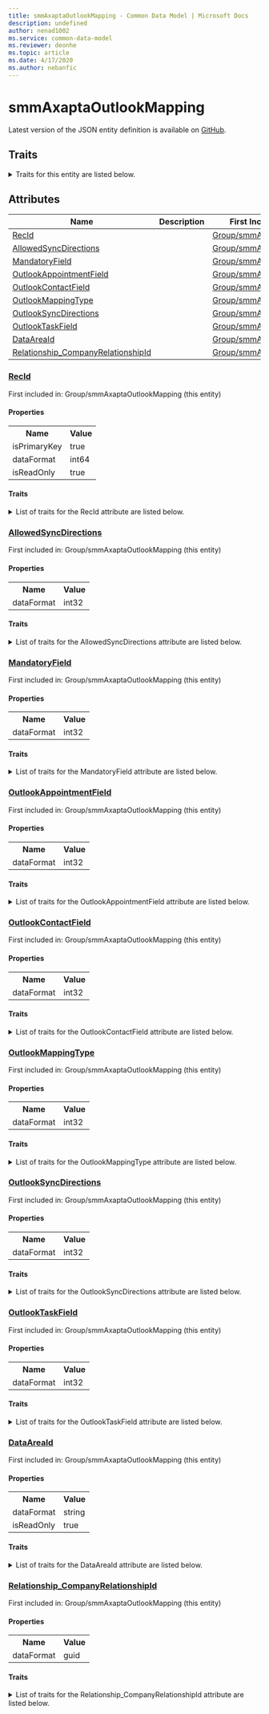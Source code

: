 ```yaml
---
title: smmAxaptaOutlookMapping - Common Data Model | Microsoft Docs
description: undefined
author: nenad1002
ms.service: common-data-model
ms.reviewer: deonhe
ms.topic: article
ms.date: 4/17/2020
ms.author: nebanfic
---
```


# smmAxaptaOutlookMapping

  
 Latest version of the JSON entity definition is available on <a href="https://github.com/Microsoft/CDM/tree/master/schemaDocuments/core/erp/Tables/SupplyChain/SalesAndMarketing/Group/smmAxaptaOutlookMapping.cdm.json" target="_blank">GitHub</a>.  

## Traits

<details>
<summary>Traits for this entity are listed below.  
</summary>

**is.identifiedBy**  
  names a specifc identity attribute to use with an entity  <table><tr><th>Parameter</th><th>Value</th><th>Data type</th><th>Explanation</th></tr><tr><td>attribute</td><td>[smmAxaptaOutlookMapping/(resolvedAttributes)/RecId](#RecId)</td><td>attribute</td><td></td></tr></table>

**is.CDM.entityVersion**  
  <table><tr><th>Parameter</th><th>Value</th><th>Data type</th><th>Explanation</th></tr><tr><td>versionNumber</td><td>"1.0.0"</td><td>string</td><td>semantic version number of the entity</td></tr></table>

**is.application.releaseVersion**  
  <table><tr><th>Parameter</th><th>Value</th><th>Data type</th><th>Explanation</th></tr><tr><td>releaseVersion</td><td>"10.0.13.0"</td><td>string</td><td>semantic version number of the application introducing this entity</td></tr></table>

</details>

## Attributes

|Name|Description|First Included in Instance|
|---|---|---|
|[RecId](#RecId)||<a href="smmAxaptaOutlookMapping.md" target="_blank">Group/smmAxaptaOutlookMapping</a>|
|[AllowedSyncDirections](#AllowedSyncDirections)||<a href="smmAxaptaOutlookMapping.md" target="_blank">Group/smmAxaptaOutlookMapping</a>|
|[MandatoryField](#MandatoryField)||<a href="smmAxaptaOutlookMapping.md" target="_blank">Group/smmAxaptaOutlookMapping</a>|
|[OutlookAppointmentField](#OutlookAppointmentField)||<a href="smmAxaptaOutlookMapping.md" target="_blank">Group/smmAxaptaOutlookMapping</a>|
|[OutlookContactField](#OutlookContactField)||<a href="smmAxaptaOutlookMapping.md" target="_blank">Group/smmAxaptaOutlookMapping</a>|
|[OutlookMappingType](#OutlookMappingType)||<a href="smmAxaptaOutlookMapping.md" target="_blank">Group/smmAxaptaOutlookMapping</a>|
|[OutlookSyncDirections](#OutlookSyncDirections)||<a href="smmAxaptaOutlookMapping.md" target="_blank">Group/smmAxaptaOutlookMapping</a>|
|[OutlookTaskField](#OutlookTaskField)||<a href="smmAxaptaOutlookMapping.md" target="_blank">Group/smmAxaptaOutlookMapping</a>|
|[DataAreaId](#DataAreaId)||<a href="smmAxaptaOutlookMapping.md" target="_blank">Group/smmAxaptaOutlookMapping</a>|
|[Relationship_CompanyRelationshipId](#Relationship_CompanyRelationshipId)||<a href="smmAxaptaOutlookMapping.md" target="_blank">Group/smmAxaptaOutlookMapping</a>|

### <a href=#RecId name="RecId">RecId</a>

First included in: Group/smmAxaptaOutlookMapping (this entity)  

#### Properties

<table><tr><th>Name</th><th>Value</th></tr><tr><td>isPrimaryKey</td><td>true</td></tr><tr><td>dataFormat</td><td>int64</td></tr><tr><td>isReadOnly</td><td>true</td></tr></table>

#### Traits

<details>
<summary>List of traits for the RecId attribute are listed below.</summary>

**is.dataFormat.integer**  
**is.dataFormat.big**  
**is.identifiedBy**  
names a specifc identity attribute to use with an entity  <table><tr><th>Parameter</th><th>Value</th><th>Data type</th><th>Explanation</th></tr><tr><td>attribute</td><td>[smmAxaptaOutlookMapping/(resolvedAttributes)/RecId](#RecId)</td><td>attribute</td><td></td></tr></table>

**is.readOnly**  
**is.dataFormat.integer**  
**is.dataFormat.big**  
</details>

### <a href=#AllowedSyncDirections name="AllowedSyncDirections">AllowedSyncDirections</a>

First included in: Group/smmAxaptaOutlookMapping (this entity)  

#### Properties

<table><tr><th>Name</th><th>Value</th></tr><tr><td>dataFormat</td><td>int32</td></tr></table>

#### Traits

<details>
<summary>List of traits for the AllowedSyncDirections attribute are listed below.</summary>

**is.dataFormat.integer**  
**is.dataFormat.integer**  
</details>

### <a href=#MandatoryField name="MandatoryField">MandatoryField</a>

First included in: Group/smmAxaptaOutlookMapping (this entity)  

#### Properties

<table><tr><th>Name</th><th>Value</th></tr><tr><td>dataFormat</td><td>int32</td></tr></table>

#### Traits

<details>
<summary>List of traits for the MandatoryField attribute are listed below.</summary>

**is.dataFormat.integer**  
**is.dataFormat.integer**  
</details>

### <a href=#OutlookAppointmentField name="OutlookAppointmentField">OutlookAppointmentField</a>

First included in: Group/smmAxaptaOutlookMapping (this entity)  

#### Properties

<table><tr><th>Name</th><th>Value</th></tr><tr><td>dataFormat</td><td>int32</td></tr></table>

#### Traits

<details>
<summary>List of traits for the OutlookAppointmentField attribute are listed below.</summary>

**is.dataFormat.integer**  
**is.dataFormat.integer**  
</details>

### <a href=#OutlookContactField name="OutlookContactField">OutlookContactField</a>

First included in: Group/smmAxaptaOutlookMapping (this entity)  

#### Properties

<table><tr><th>Name</th><th>Value</th></tr><tr><td>dataFormat</td><td>int32</td></tr></table>

#### Traits

<details>
<summary>List of traits for the OutlookContactField attribute are listed below.</summary>

**is.dataFormat.integer**  
**is.dataFormat.integer**  
</details>

### <a href=#OutlookMappingType name="OutlookMappingType">OutlookMappingType</a>

First included in: Group/smmAxaptaOutlookMapping (this entity)  

#### Properties

<table><tr><th>Name</th><th>Value</th></tr><tr><td>dataFormat</td><td>int32</td></tr></table>

#### Traits

<details>
<summary>List of traits for the OutlookMappingType attribute are listed below.</summary>

**is.dataFormat.integer**  
**is.dataFormat.integer**  
</details>

### <a href=#OutlookSyncDirections name="OutlookSyncDirections">OutlookSyncDirections</a>

First included in: Group/smmAxaptaOutlookMapping (this entity)  

#### Properties

<table><tr><th>Name</th><th>Value</th></tr><tr><td>dataFormat</td><td>int32</td></tr></table>

#### Traits

<details>
<summary>List of traits for the OutlookSyncDirections attribute are listed below.</summary>

**is.dataFormat.integer**  
**is.dataFormat.integer**  
</details>

### <a href=#OutlookTaskField name="OutlookTaskField">OutlookTaskField</a>

First included in: Group/smmAxaptaOutlookMapping (this entity)  

#### Properties

<table><tr><th>Name</th><th>Value</th></tr><tr><td>dataFormat</td><td>int32</td></tr></table>

#### Traits

<details>
<summary>List of traits for the OutlookTaskField attribute are listed below.</summary>

**is.dataFormat.integer**  
**is.dataFormat.integer**  
</details>

### <a href=#DataAreaId name="DataAreaId">DataAreaId</a>

First included in: Group/smmAxaptaOutlookMapping (this entity)  

#### Properties

<table><tr><th>Name</th><th>Value</th></tr><tr><td>dataFormat</td><td>string</td></tr><tr><td>isReadOnly</td><td>true</td></tr></table>

#### Traits

<details>
<summary>List of traits for the DataAreaId attribute are listed below.</summary>

**is.dataFormat.character**  
**is.dataFormat.big**  
**is.dataFormat.array**  
**is.readOnly**  
**is.dataFormat.character**  
**is.dataFormat.array**  
</details>

### <a href=#Relationship_CompanyRelationshipId name="Relationship_CompanyRelationshipId">Relationship_CompanyRelationshipId</a>

First included in: Group/smmAxaptaOutlookMapping (this entity)  

#### Properties

<table><tr><th>Name</th><th>Value</th></tr><tr><td>dataFormat</td><td>guid</td></tr></table>

#### Traits

<details>
<summary>List of traits for the Relationship_CompanyRelationshipId attribute are listed below.</summary>

**is.dataFormat.character**  
**is.dataFormat.big**  
**is.dataFormat.array**  
**is.dataFormat.guid**  
**means.identity.entityId**  
**is.linkedEntity.identifier**  
Marks the attribute(s) that hold foreign key references to a linked (used as an attribute) entity. This attribute is added to the resolved entity to enumerate the referenced entities.  <table><tr><th>Parameter</th><th>Value</th><th>Data type</th><th>Explanation</th></tr><tr><td>entityReferences</td><td><table><tr><th>entityReference</th><th>attributeReference</th></tr><tr><td><a href="../../../Finance/Ledger/Main/CompanyInfo.md" target="_blank">/core/erp/Tables/Finance/Ledger/Main/CompanyInfo.cdm.json/CompanyInfo</a></td><td><a href="../../../Finance/Ledger/Main/CompanyInfo.md#RecId" target="_blank">RecId</a></td></tr></table></td><td>entity</td><td>a reference to the constant entity holding the list of entity references</td></tr></table>

**is.dataFormat.guid**  
**is.dataFormat.character**  
**is.dataFormat.array**  
</details>
